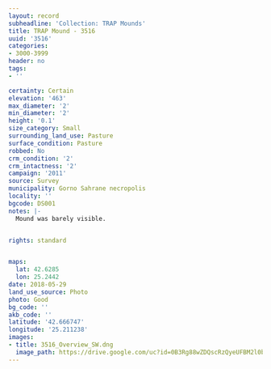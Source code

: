 ```yaml
---
layout: record
subheadline: 'Collection: TRAP Mounds'
title: TRAP Mound - 3516
uuid: '3516'
categories:
- 3000-3999
header: no
tags:
- ''

certainty: Certain
elevation: '463'
max_diameter: '2'
min_diameter: '2'
height: '0.1'
size_category: Small
surrounding_land_use: Pasture
surface_condition: Pasture
robbed: No
crm_condition: '2'
crm_intactness: '2'
campaign: '2011'
source: Survey
municipality: Gorno Sahrane necropolis
locality: ''
bgcode: DS001
notes: |-
  Mound was barely visible.


rights: standard


maps:
  lat: 42.6285
  lon: 25.2442
date: 2018-05-29
land_use_source: Photo
photo: Good
bg_code: ''
akb_code: ''
latitude: '42.666747'
longitude: '25.211238'
images:
- title: 3516_Overview_SW.dng
  image_path: https://drive.google.com/uc?id=0B3Rg88wZDQscRzQyeUFBM2l0bUU
---
```

